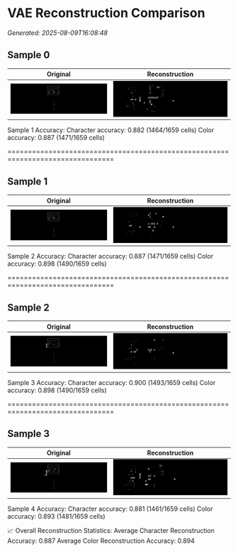 # VAE Reconstruction Comparison

_Generated: 2025-08-09T16:08:48_

## Sample 0

| Original | Reconstruction |
|---|---|
| ![orig 0](images/sample_000_orig.png) | ![recon 0](images/sample_000_recon.png) |


 Sample 1 Accuracy:   Character accuracy: 0.882 (1464/1659 cells)
   Color accuracy: 0.887 (1471/1659 cells)

================================================================================
## Sample 1

| Original | Reconstruction |
|---|---|
| ![orig 1](images/sample_001_orig.png) | ![recon 1](images/sample_001_recon.png) |


 Sample 2 Accuracy:   Character accuracy: 0.887 (1471/1659 cells)
   Color accuracy: 0.898 (1490/1659 cells)

================================================================================
## Sample 2

| Original | Reconstruction |
|---|---|
| ![orig 2](images/sample_002_orig.png) | ![recon 2](images/sample_002_recon.png) |


 Sample 3 Accuracy:   Character accuracy: 0.900 (1493/1659 cells)
   Color accuracy: 0.898 (1490/1659 cells)

================================================================================
## Sample 3

| Original | Reconstruction |
|---|---|
| ![orig 3](images/sample_003_orig.png) | ![recon 3](images/sample_003_recon.png) |


 Sample 4 Accuracy:   Character accuracy: 0.881 (1461/1659 cells)
   Color accuracy: 0.893 (1481/1659 cells)

📈 Overall Reconstruction Statistics:   Average Character Reconstruction Accuracy: 0.887
   Average Color Reconstruction Accuracy: 0.894

